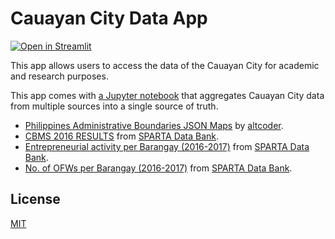 # Cauayan City Data App

[![Open in Streamlit](https://static.streamlit.io/badges/streamlit_badge_black_white.svg)](https://cauayan-city.streamlit.app/)

This app allows users to access the data of the Cauayan City for academic and research purposes.

This app comes with [a Jupyter notebook](https://github.com/Zay-Ben/Cauayan-City-Data-App/blob/main/Single%20Source%20of%20Truth.ipynb) that aggregates Cauayan City data from multiple sources into a single source of truth.
* [Philippines Administrative Boundaries JSON Maps](https://github.com/altcoder/philippines-psgc-shapefiles) by [altcoder](https://github.com/altcoder).
* [CBMS 2016 RESULTS](https://sparta.dap.edu.ph/sgp/data-bank/50) from [SPARTA Data Bank](https://sparta.dap.edu.ph/sgp/data-bank).
* [Entrepreneurial activity per Barangay (2016-2017)](https://sparta.dap.edu.ph/sgp/data-bank/51) from [SPARTA Data Bank](https://sparta.dap.edu.ph/sgp/data-bank).
* [No. of OFWs per Barangay (2016-2017)](https://sparta.dap.edu.ph/sgp/data-bank/54) from [SPARTA Data Bank](https://sparta.dap.edu.ph/sgp/data-bank).

## License

[MIT](https://choosealicense.com/licenses/mit/)
